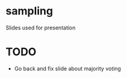 sampling
========

Slides used for presentation


TODO
===
* Go back and fix slide about majority voting
